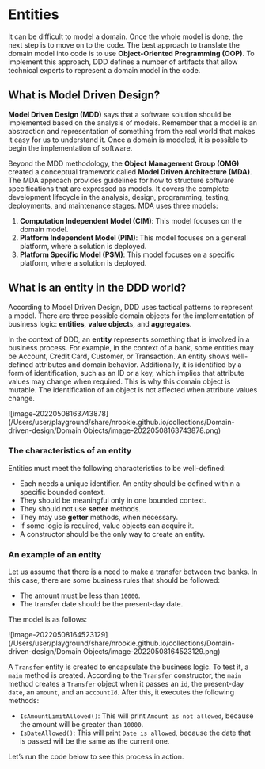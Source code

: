 # Entities



It can be difficult to model a domain. Once the whole model is done, the next step is to move on to the code. The best approach to translate the domain model into code is to use **Object-Oriented Programming (OOP)**. To implement this approach, DDD defines a number of artifacts that allow technical experts to represent a domain model in the code.



## What is Model Driven Design?



**Model Driven Design (MDD)** says that a software solution should be implemented based on the analysis of models. Remember that a model is an abstraction and representation of something from the real world that makes it easy for us to understand it. Once a domain is modeled, it is possible to begin the implementation of software.



Beyond the MDD methodology, the **Object Management Group (OMG)** created a conceptual framework called **Model Driven Architecture (MDA)**. The MDA approach provides guidelines for how to structure software specifications that are expressed as models. It covers the complete development lifecycle in the analysis, design, programming, testing, deployments, and maintenance stages. MDA uses three models:





1. **Computation Independent Model (CIM)**: This model focuses on the domain model.
2. **Platform Independent Model (PIM)**: This model focuses on a general platform, where a solution is deployed.
3. **Platform Specific Model (PSM)**: This model focuses on a specific platform, where a solution is deployed.





## What is an entity in the DDD world?



According to Model Driven Design, DDD uses tactical patterns to represent a model. There are three possible domain objects for the implementation of business logic: **entities**, **value object**s, and **aggregates**.



In the context of DDD, an **entity** represents something that is involved in a business process. For example, in the context of a bank, some entities may be Account, Credit Card, Customer, or Transaction. An entity shows well-defined attributes and domain behavior. Additionally, it is identified by a form of identification, such as an ID or a key, which implies that attribute values may change when required. This is why this domain object is mutable. The identification of an object is not affected when attribute values change.



![image-20220508163743878](/Users/user/playground/share/nrookie.github.io/collections/Domain-driven-design/Domain Objects/image-20220508163743878.png)





### The characteristics of an entity



Entities must meet the following characteristics to be well-defined:

- Each needs a unique identifier. An entity should be defined within a specific bounded context.
- They should be meaningful only in one bounded context.
- They should not use **setter** methods.
- They may use **getter** methods, when necessary.
- If some logic is required, value objects can acquire it.
- A constructor should be the only way to create an entity.



### An example of an entity

Let us assume that there is a need to make a transfer between two banks. In this case, there are some business rules that should be followed:



- The amount must be less than `10000`.
- The transfer date should be the present-day date.



The model is as follows:

![image-20220508164523129](/Users/user/playground/share/nrookie.github.io/collections/Domain-driven-design/Domain Objects/image-20220508164523129.png)

A `Transfer` entity is created to encapsulate the business logic. To test it, a `main` method is created. According to the `Transfer` constructor, the `main` method creates a `Transfer` object when it passes an `id`, the present-day `date`, an `amount`, and an `accountId`. After this, it executes the following methods:

- `IsAmountLimitAllowed()`: This will print `Amount is not allowed`, because the amount will be greater than `10000`.
- `IsDateAllowed()`: This will print `Date is allowed`, because the date that is passed will be the same as the current one.

Let’s run the code below to see this process in action.



